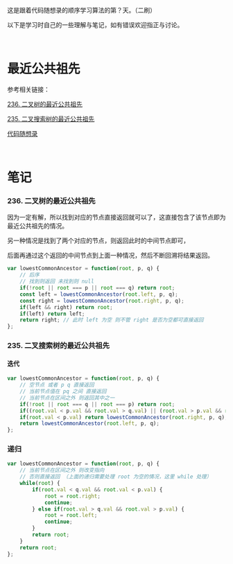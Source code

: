这是跟着代码随想录的顺序学习算法的第？天。（二刷）

以下是学习时自己的一些理解与笔记，如有错误欢迎指正与讨论。

<br/>

# 最近公共祖先

参考相关链接：

[236. 二叉树的最近公共祖先](https://leetcode-cn.com/problems/lowest-common-ancestor-of-a-binary-tree/)

[235. 二叉搜索树的最近公共祖先](https://leetcode-cn.com/problems/lowest-common-ancestor-of-a-binary-search-tree/)

[代码随想录](https://www.programmercarl.com/0236.%E4%BA%8C%E5%8F%89%E6%A0%91%E7%9A%84%E6%9C%80%E8%BF%91%E5%85%AC%E5%85%B1%E7%A5%96%E5%85%88.html)

<br/>

# 笔记

### 236. 二叉树的最近公共祖先

因为一定有解，所以找到对应的节点直接返回就可以了，这直接包含了该节点即为最近公共祖先的情况。

另一种情况是找到了两个对应的节点，则返回此时的中间节点即可，

后面再通过这个返回的中间节点到上面一种情况，然后不断回溯将结果返回。

```javascript
var lowestCommonAncestor = function(root, p, q) {
    // 后序
    // 找到则返回 未找到则 null 
    if(!root || root === p || root === q) return root;
    const left = lowestCommonAncestor(root.left, p, q); 
    const right = lowestCommonAncestor(root.right, p, q);
    if(left && right) return root;
    if(left) return left;
    return right; // 此时 left 为空 则不管 right 是否为空都可直接返回
};
```



### 235. 二叉搜索树的最近公共祖先

#### 迭代

```js
var lowestCommonAncestor = function(root, p, q) {
    // 空节点 或者 p q 直接返回
    // 当前节点值在 pq 之间 直接返回
    // 当前节点在区间之外 则返回其中之一
    if(!root || root === q || root === p) return root;
    if((root.val < p.val && root.val > q.val) || (root.val > p.val && root.val < q.val)) return root;
    if(root.val < p.val) return lowestCommonAncestor(root.right, p, q);
    return lowestCommonAncestor(root.left, p, q);
};
```



### 递归

```js
var lowestCommonAncestor = function(root, p, q) {
    // 当前节点在区间之外 则改变指向
    // 否则直接返回 （上面的递归需要处理 root 为空的情况，这里 while 处理）
    while(root) {
        if(root.val < q.val && root.val < p.val) {
            root = root.right;
            continue;
        } else if(root.val > q.val && root.val > p.val) {
            root = root.left;
            continue;
        }
        return root;
    }
    return root;
};
```

